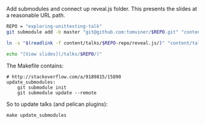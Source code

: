 Add submodules and connect up reveal.js folder. This presents the slides at a reasonable URL path.

```bash
REPO = "exploring-unittesting-talk"
git submodule add -b master "git@github.com:tomviner/$REPO.git" "content/talks/$REPO-repo"

ln -s "$(readlink -f content/talks/$REPO-repo/reveal.js/)" "content/talks/$REPO"

echo "[View slides](/talks/$REPO/)"
```

The Makefile contains:

    # http://stackoverflow.com/a/9189815/15890
    update_submodules:
        git submodule init
        git submodule update --remote

So to update talks (and pelican plugins):

    make update_submodules
